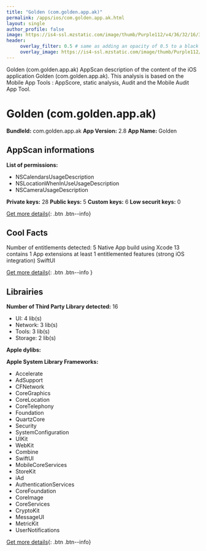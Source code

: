```yaml
---
title: "Golden (com.golden.app.ak)"
permalink: /apps/ios/com.golden.app.ak.html
layout: single
author_profile: false
image: https://is4-ssl.mzstatic.com/image/thumb/Purple112/v4/36/32/16/363216b4-05e4-78f3-e36c-e31ec5e3c798/AppIcon-1x_U007emarketing-0-7-0-85-220.png/512x512bb.jpg
header: 
     overlay_filter: 0.5 # same as adding an opacity of 0.5 to a black background
     overlay_image: https://is4-ssl.mzstatic.com/image/thumb/Purple112/v4/36/32/16/363216b4-05e4-78f3-e36c-e31ec5e3c798/AppIcon-1x_U007emarketing-0-7-0-85-220.png/512x512bb.jpg
---
```

Golden (com.golden.app.ak) AppScan description of the content of the iOS application Golden (com.golden.app.ak). This analysis is based on the Mobile App Tools : AppScore, static analysis, Audit and the Mobile Audit App Tool.

# Golden (com.golden.app.ak)

**BundleId:** com.golden.app.ak
**App Version:** 2.8
**App Name:** Golden


## AppScan informations 

**List of permissions:** 
- NSCalendarsUsageDescription
- NSLocationWhenInUseUsageDescription
- NSCameraUsageDescription
  
  
**Private keys:** 28
**Public keys:** 5
**Custom keys:** 6
**Low securit keys:** 0
  
[Get more details](/pricing.html){: .btn .btn--info}

## Cool Facts

Number of entitlements detected: 5
Native App
build using Xcode 13
contains 1 App extensions
at least 1 entitlemented features (strong iOS integration)
SwiftUI
  
[Get more details](/pricing.html){: .btn .btn--info }

## Librairies 
**Number of Third Party Library detected:** 16
- UI: 4 lib(s)
- Network: 3 lib(s)
- Tools: 3 lib(s)
- Storage: 2 lib(s)


**Apple dylibs:**


**Apple System Library Frameworks:**
- Accelerate
- AdSupport
- CFNetwork
- CoreGraphics
- CoreLocation
- CoreTelephony
- Foundation
- QuartzCore
- Security
- SystemConfiguration
- UIKit
- WebKit
- Combine
- SwiftUI
- MobileCoreServices
- StoreKit
- iAd
- AuthenticationServices
- CoreFoundation
- CoreImage
- CoreServices
- CryptoKit
- MessageUI
- MetricKit
- UserNotifications


  
[Get more details](/pricing.html){: .btn .btn--info}

